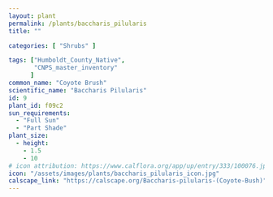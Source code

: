 ```yaml
---
layout: plant                                                              
permalink: /plants/baccharis_pilularis
title: ""

categories: [ "Shrubs" ]

tags: ["Humboldt_County_Native",
       "CNPS_master_inventory"
      ]
common_name: "Coyote Brush"
scientific_name: "Baccharis Pilularis"
id: 9
plant_id: f09c2
sun_requirements:
  - "Full Sun"
  - "Part Shade"
plant_size:
  - height: 
    - 1.5
    - 10
# icon attribution: https://www.calflora.org/app/up/entry/333/100076.jpg 
icon: "/assets/images/plants/baccharis_pilularis_icon.jpg"
calscape_link: "https://calscape.org/Baccharis-pilularis-(Coyote-Bush)"
---
```



